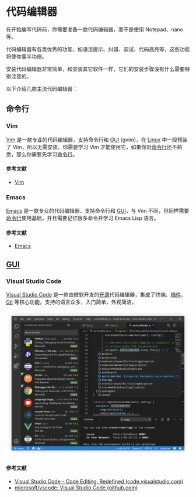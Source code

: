 # 代码编辑器

在开始编写代码前，你需要准备一款代码编辑器，而不是使用 Notepad、nano 等。

代码编辑器有各类优秀的功能，如语法提示、纠错、调试、代码高亮等，这些功能将使你事半功倍。

安装代码编辑器非常简单，和安装其它软件一样，它们的安装步骤没有什么需要特别注意的。

以下介绍几款主流代码编辑器：

## 命令行

### Vim

[Vim](https://www.vim.org/) 是一款专业的代码编辑器，支持命令行和 [GUI](./gui.md) (gvim)，在 [Linux](https://www.linux.org/) 中一般预装了 Vim，所以无需安装。你需要学习 Vim 才能使用它，如果你对[命令行](./command-line.md)还不熟悉，那么你需要先学习[命令行](./command-line.md)。

#### 参考文献

- [Vim](https://www.vim.org/)

### Emacs

[Emacs](https://www.gnu.org/software/emacs/) 是一款专业的代码编辑器，支持命令行和 [GUI](./gui.md)，与 Vim 不同，但同样需要[命令行](./command-line.md)使用基础，并且需要记忆很多命令并学习 Emacs Lisp 语言。

#### 参考文献

- [Emacs](https://www.gnu.org/software/emacs/)

## [GUI](./gui.md)

### Visual Studio Code

[Visual Studio Code](https://code.visualstudio.com/) 是一款由微软开发的[开源](https://github.com/Microsoft/vscode/)代码编辑器，集成了终端、[插件](https://code.visualstudio.com/#hundreds-of-extensions)、[Git](https://code.visualstudio.com/#built-in-git) 等核心功能。支持的语言众多，入门简单，外观简洁。

![Visual Studio Code 的屏幕截图](./img/screenshot-of-vscode.png)

#### 参考文献

- [Visual Studio Code - Code Editing. Redefined (code.visualstudio.com)](https://code.visualstudio.com/)
- [microsoft/vscode: Visual Studio Code (github.com)](https://github.com/microsoft/vscode)
